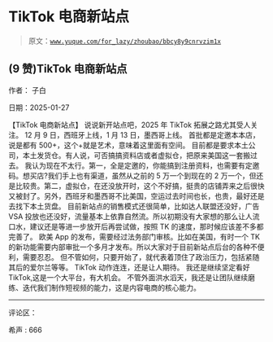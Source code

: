 # TikTok 电商新站点

> 原文：[`www.yuque.com/for_lazy/zhoubao/bbcy8y9cnrvzim1x`](https://www.yuque.com/for_lazy/zhoubao/bbcy8y9cnrvzim1x)

## (9 赞)TikTok 电商新站点

作者： 子白

日期：2025-01-27

【TikTok 电商新站点】 说说新开站点吧，2025 年 TikTok 拓展之路尤其受人关注。 12 月 9 日，西班牙上线，1 月 13 日，墨西哥上线。
首批都是定邀本本店，说是都有 500+，这个+就是艺术，意味着这里面有空间。
目前都是要求本土公司，本土发货仓。有人说，可否搞搞资料店或者虚拟仓，把原来美国这一套搬过去。
我认为现在不太行。第一，全是定邀的，你能搞到注册资料，也需要有定邀码。想买店?我们手上也有渠道，虽然从之前的 5 万一个到现在的 2 万一个，但还是比较贵。第二，虚拟仓，在还没放开时，这个不好搞，挺贵的店铺弄来之后很快又被封了。另外，西班牙和墨西哥不比美国，空运过去时间也长，也贵，最好还是去找下本土货盘。
目前新站点的销售模式还很简单，比如达人联盟还没好，广告 VSA 投放也还没好，流量基本上依靠自然流。所以初期没有大家想的那么让人流口水，建议还是等进一步放开后再尝试做，按照 TK 的速度，那时候应该差不多都完善了。
欧美 App 的发布，需要经过法务部门审核。比如在美国，有时一个 TK 的新功能需要内部审批一个多月才发布。所以大家对于目前新站点后台的各种不便利，需要忍忍。
但不管如何，只要开始了，就代表着顶住了政治压力，包括紧随其后的爱尔兰等等。 TikTok 动作连连，还是让人期待。
我还是继续坚定看好 TikTok,这是一个大平台，有大机会。 不管外面洪水滔天，我还是让团队继续磨练、迭代我们制作短视频的能力，这是内容电商的核心能力。

* * *

评论区：

希声 : 666